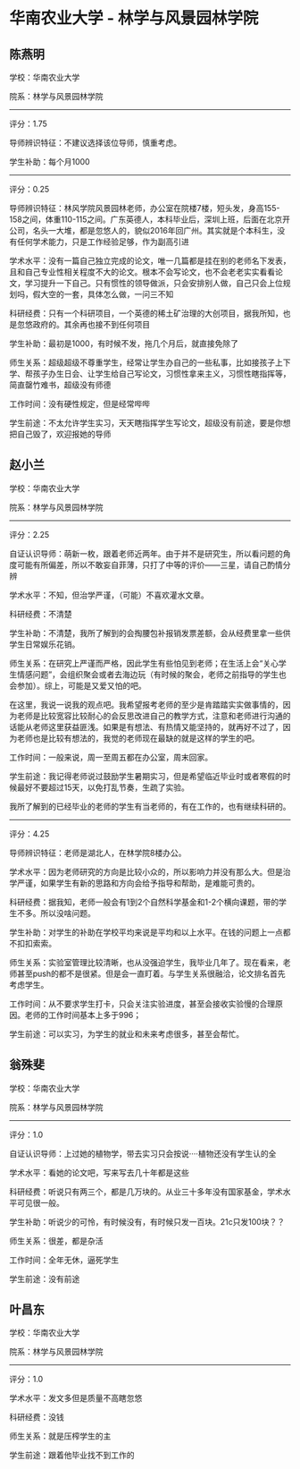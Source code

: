 # 华南农业大学 - 林学与风景园林学院

## 陈燕明

学校：华南农业大学

院系：林学与风景园林学院

* * *

评分：1.75

导师辨识特征：不建议选择该位导师，慎重考虑。

学生补助：每个月1000

* * *

评分：0.25

导师辨识特征：林风学院风景园林老师，办公室在院楼7楼，短头发，身高155-158之间，体重110-115之间。广东英德人，本科毕业后，深圳上班，后面在北京开公司，名头一大堆，都是忽悠人的，貌似2016年回广州。其实就是个本科生，没有任何学术能力，只是工作经验足够，作为副高引进

学术水平：没有一篇自己独立完成的论文，唯一几篇都是挂在别的老师名下发表，且和自己专业性相关程度不大的论文。根本不会写论文，也不会老老实实看看论文，学习提升一下自己。只有惯性的领导做派，只会安排别人做，自己只会上位规划吗，假大空的一套，具体怎么做，一问三不知

科研经费：只有一个科研项目，一个英德的稀土矿治理的大创项目，据我所知，也是忽悠政府的。其余再也接不到任何项目

学生补助：最初是1000，有时候不发，拖几个月后，就直接免除了

师生关系：超级超级不尊重学生，经常让学生办自己的一些私事，比如接孩子上下学、帮孩子办生日会、让学生给自己写论文，习惯性拿来主义，习惯性瞎指挥等，简直罄竹难书，超级没有师德

工作时间：没有硬性规定，但是经常哔哔

学生前途：不太允许学生实习，天天瞎指挥学生写论文，超级没有前途，要是你想把自己毁了，欢迎报她的导师

## 赵小兰

学校：华南农业大学

院系：林学与风景园林学院

* * *

评分：2.25

自证认识导师：萌新一枚，跟着老师近两年。由于并不是研究生，所以看问题的角度可能有所偏差，所以不敢妄自菲薄，只打了中等的评价——三星，请自己酌情分辨

学术水平：不知，但治学严谨，（可能）不喜欢灌水文章。

科研经费：不清楚

学生补助：不清楚，我所了解到的会掏腰包补报销发票差额，会从经费里拿一些供学生日常娱乐花销。

师生关系：在研究上严谨而严格，因此学生有些怕见到老师；在生活上会“关心学生情感问题”，会组织聚会或者去海边玩（有时候的聚会，老师之前指导的学生也会参加）。综上，可能是又爱又怕的吧。

在这里，我说一说我的观点吧。我希望报考老师的至少是肯踏踏实实做事情的，因为老师是比较宽容比较耐心的会反思改进自己的教学方式，注意和老师进行沟通的话能从老师这里获益匪浅。如果是有想法、有热情又能坚持的，就再好不过了，因为老师也是比较有想法的，我觉的老师现在最缺的就是这样的学生的吧。

工作时间：一般来说，周一至周五都在办公室，周末回家。

学生前途：我记得老师说过鼓励学生暑期实习，但是希望临近毕业时或者寒假的时候最好不要超过15天，以免打乱节奏，生疏了实验。

我所了解到的已经毕业的老师的学生有当老师的，有在工作的，也有继续科研的。

* * *

评分：4.25

导师辨识特征：老师是湖北人，在林学院8楼办公。

学术水平：因为老师研究的方向是比较小众的，所以影响力并没有那么大。但是治学严谨，如果学生有新的思路和方向会给予指导和帮助，是难能可贵的。

科研经费：据我知，老师一般会有1到2个自然科学基金和1-2个横向课题，带的学生不多。所以没啥问题。

学生补助：对学生的补助在学校平均来说是平均和以上水平。在钱的问题上一点都不扣扣索索。

师生关系：实验室管理比较清晰，也从没强迫学生，我毕业几年了。现在看来，老师甚至push的都不是很紧。但是会一直盯着。与学生关系很融洽，论文排名首先考虑学生。

工作时间：从不要求学生打卡，只会关注实验进度，甚至会接收实验慢的合理原因。老师的工作时间基本上多于996；

学生前途：可以实习，为学生的就业和未来考虑很多，甚至会帮忙。

## 翁殊斐

学校：华南农业大学

院系：林学与风景园林学院

* * *

评分：1.0

自证认识导师：上过她的植物学，带去实习只会按说····植物还没有学生认的全

学术水平：看她的论文吧，写来写去几十年都是这些

科研经费：听说只有两三个，都是几万块的。从业三十多年没有国家基金，学术水平可见很一般。

学生补助：听说少的可怜，有时候没有，有时候只发一百块。21c只发100块？？

师生关系：很差，都是杂活

工作时间：全年无休，逼死学生

学生前途：没有前途

## 叶昌东

学校：华南农业大学

院系：林学与风景园林学院

* * *

评分：1.0

学术水平：发文多但是质量不高瞎忽悠

科研经费：没钱

师生关系：就是压榨学生的主

学生前途：跟着他毕业找不到工作的